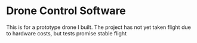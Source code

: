 # Drone Control Software

This is for a prototype drone I built.
The project has not yet taken flight due to hardware costs, but tests promise stable flight
